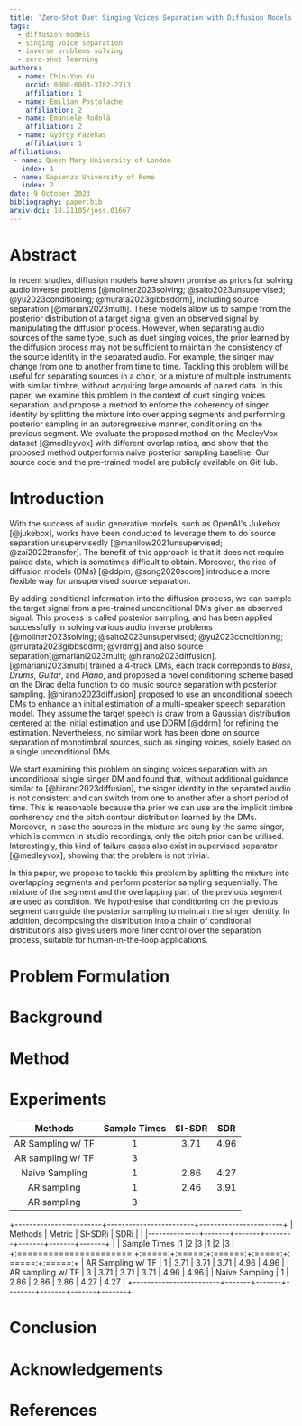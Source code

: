 ```yaml
---
title: 'Zero-Shot Duet Singing Voices Separation with Diffusion Models'
tags:
  - diffusion models
  - singing voice separation
  - inverse problems solving
  - zero-shot learning
authors:
  - name: Chin-Yun Yu
    orcid: 0000-0003-3782-2713
    affiliation: 1
  - name: Emilian Postolache
    affiliation: 2
  - name: Emanuele Rodolà
    affiliation: 2
  - name: György Fazekas
    affiliation: 1
affiliations:
 - name: Queen Mary University of London
   index: 1
 - name: Sapienza University of Rome
   index: 2
date: 9 October 2023
bibliography: paper.bib
arxiv-doi: 10.21105/joss.01667
---
```


# Abstract

In recent studies, diffusion models have shown promise as priors for solving audio inverse problems [@moliner2023solving; @saito2023unsupervised; @yu2023conditioning; @murata2023gibbsddrm], including source separation [@mariani2023multi]. 
These models allow us to sample from the posterior distribution of a target signal given an observed signal by manipulating the diffusion process.
However, when separating audio sources of the same type, such as duet singing voices, the prior learned by the diffusion process may not be sufficient to maintain the consistency of the source identity in the separated audio.
For example, the singer may change from one to another from time to time.
Tackling this problem will be useful for separating sources in a choir, or a mixture of multiple instruments with similar timbre, without acquiring large amounts of paired data.
In this paper, we examine this problem in the context of duet singing voices separation, and propose a method to enforce the coherency of singer identity by splitting the mixture into overlapping segments and performing posterior sampling in an autoregressive manner, conditioning on the previous segment.
We evaluate the proposed method on the MedleyVox dataset [@medleyvox] with different overlap ratios, and show that the proposed method outperforms naive posterior sampling baseline.
Our source code and the pre-trained model are publicly available on GitHub.


# Introduction

With the success of audio generative models, such as OpenAI's Jukebox [@jukebox], works have been conducted to leverage them to do source separation unsupervisedly [@manilow2021unsupervised; @zai2022transfer]. The benefit of this approach is that it does not require paired data, which is sometimes difficult to obtain. Moreover, the rise of diffusion models (DMs) [@ddpm; @song2020score] introduce a more flexible way for unsupervised source separation. 

By adding conditional information into the diffusion process, we can sample the target signal from a pre-trained unconditional DMs given an observed signal. This process is called posterior sampling, and has been applied successfully in solving various audio inverse problems [@moliner2023solving; @saito2023unsupervised; @yu2023conditioning; @murata2023gibbsddrm; @vrdmg] and also source separation[@mariani2023multi; @hirano2023diffusion]. [@mariani2023multi] trained a 4-track DMs, each track correponds to $Bass$, $Drums$, $Guitar$, and $Piano$, and proposed a novel conditioning scheme based on the Dirac delta function to do  music source separation with posterior sampling. [@hirano2023diffusion] proposed to use an unconditional speech DMs to enhance an initial estimation of a multi-speaker speech separation model. They assume the target speech is draw from a Gaussian distribution centered at the initial estimation and use DDRM [@ddrm] for refining the estimation. Nevertheless, no similar work has been done on source separation of monotimbral sources, such as singing voices, solely based on a single unconditional DMs.

We start examining this problem on singing voices separation with an unconditional single singer DM and found that, without additional guidance similar to [@hirano2023diffusion], the singer identity in the separated audio is not consistent and can switch from one to another after a short period of time. This is reasonable because the prior we can use are the implicit timbre conherency and the pitch contour distribution learned by the DMs. Moreover, in case the sources in the mixture are sung by the same singer, which is common in studio recordings, only the pitch prior can be utilised. Interestingly, this kind of failure cases also exist in supervised separator [@medleyvox], showing that the problem is not trivial.

In this paper, we propose to tackle this problem by splitting the mixture into overlapping segments and perform posterior sampling sequentially. The mixture of the segment and the overlapping part of the previous segment are used as condition. We hypothesise that conditioning on the previous segment can guide the posterior sampling to maintain the singer identity. In addition, decomposing the distribution into a chain of conditional distributions also gives users more finer control over the separation process, suitable for human-in-the-loop applications. 

# Problem Formulation

# Background

# Method

# Experiments

| Methods           | Sample Times | SI-SDR | SDR    |
|:------:           |:------------:|:------:|:------:|
| AR Sampling w/ TF | 1            | 3.71   | 4.96   |
| AR sampling w/ TF | 3            |
| Naive Sampling    | 1            | 2.86   | 4.27   |
| AR sampling       | 1            | 2.46   | 3.91   |
| AR sampling       | 3            |


+------------------------+------------------------+-----------------------+
| Methods | Metric       | SI-SDRi                | SDRi                  | 
|         |--------------+-------+-------+--------+-------+-------+-------+
|         | Sample Times |1      |2      |3       |1      |2      |3      |
+:======================:+:=====:+:=====:+:======:+:=====:+:=====:+:=====:+
| AR Sampling w/ TF      | 1     | 3.71  | 3.71   | 3.71  | 4.96  | 4.96  |
| AR sampling w/ TF      | 3     | 3.71  | 3.71   | 3.71  | 4.96  | 4.96  |
| Naive Sampling         | 1     | 2.86  | 2.86   | 2.86  | 4.27  | 4.27  |
+------------------------+-------+-------+--------+-------+-------+-------+


# Conclusion

# Acknowledgements

# References